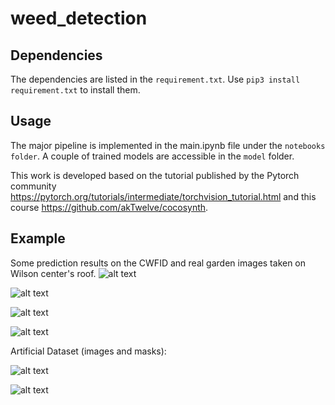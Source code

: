 # weed_detection

## Dependencies
The dependencies are listed in the ```requirement.txt```.
Use ``` pip3 install requirement.txt ``` to install them.

## Usage
The major pipeline is implemented in the main.ipynb file under the ```notebooks folder```. A couple of trained models are accessible in the ```model``` folder.

This work is developed based on the tutorial published by the Pytorch community https://pytorch.org/tutorials/intermediate/torchvision_tutorial.html and this course https://github.com/akTwelve/cocosynth.

## Example
Some prediction results on the CWFID and real garden images taken on Wilson center's roof.
![alt text](https://drive.google.com/file/d/1vr5T1IivrwIy3bXCpmldHWKzQSQz0aRK/view?usp=drive_link)

![alt text](https://github.com/UM-ARM-Lab/weed_detection/blob/main/report/pred02.png "CWFID example 2")

![alt text](https://github.com/UM-ARM-Lab/weed_detection/blob/main/report/pred03.png "CWFID example 3")

![alt text](https://github.com/UM-ARM-Lab/weed_detection/blob/main/report/001_pred.png "Garden example 1")

Artificial Dataset (images and masks):

![alt text](https://github.com/UM-ARM-Lab/weed_detection/blob/main/report/00000136_img.png "Synthesized image")

![alt text](https://github.com/UM-ARM-Lab/weed_detection/blob/main/report/00000136.png "Synthesized mask")
